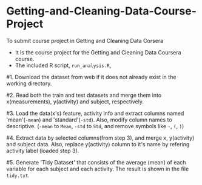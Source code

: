 # Getting-and-Cleaning-Data-Course-Project
To submit course project in Getting and Cleaning Data Corsera


* It is the course project for the Getting and Cleaning Data Coursera course.
* The included R script, `run_analysis.R`, 

#1. Download the dataset from web if it does not already exist in the working directory.

#2. Read both the train and test datasets and merge them into x(measurements), y(activity) and subject, respectively.

#3. Load the data(x's) feature, activity info and extract columns named 'mean'(`-mean`) and 'standard'(`-std`).
   Also, modify column names to descriptive. (`-mean` to `Mean`, `-std` to `Std`, and remove symbols like `-`, `(`, `)`)

#4. Extract data by selected columns(from step 3), and merge x, y(activity) and subject data.
   Also, replace y(activity) column to it's name by refering activity label (loaded step 3).

#5. Generate 'Tidy Dataset' that consists of the average (mean) of each variable for each subject and each activity.
   The result is shown in the file `tidy.txt`.
